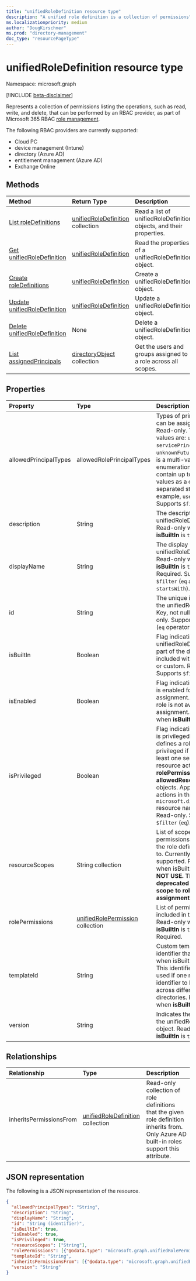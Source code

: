 ```yaml
---
title: "unifiedRoleDefinition resource type"
description: "A unified role definition is a collection of permissions"
ms.localizationpriority: medium
author: "DougKirschner"
ms.prod: "directory-management"
doc_type: "resourcePageType"
---
```


# unifiedRoleDefinition resource type

Namespace: microsoft.graph

[!INCLUDE [beta-disclaimer](../../includes/beta-disclaimer.md)]

Represents a collection of permissions listing the operations, such as read, write, and delete, that can be performed by an RBAC provider, as part of Microsoft 365 RBAC [role management](rolemanagement.md).

The following RBAC providers are currently supported:
- Cloud PC 
- device management (Intune)
- directory (Azure AD) 
- entitlement management (Azure AD)
- Exchange Online


## Methods

| Method       | Return Type | Description |
|:-------------|:------------|:------------|
| [List roleDefinitions](../api/rbacapplication-list-roledefinitions.md) | [unifiedRoleDefinition](unifiedroledefinition.md) collection | Read a list of unifiedRoleDefinition objects, and their properties. |
| [Get unifiedRoleDefinition](../api/unifiedroledefinition-get.md) | [unifiedRoleDefinition](unifiedroledefinition.md) | Read the properties of a unifiedRoleDefinition object. |
| [Create roleDefinitions](../api/rbacapplication-post-roledefinitions.md) | [unifiedRoleDefinition](unifiedroledefinition.md) | Create a unifiedRoleDefinition object. |
| [Update unifiedRoleDefinition](../api/unifiedroledefinition-update.md) | [unifiedRoleDefinition](unifiedroledefinition.md) | Update a unifiedRoleDefinition object. |
| [Delete unifiedRoleDefinition](../api/unifiedroledefinition-delete.md) | None | Delete a unifiedRoleDefinition object. |
| [List assignedPrincipals](../api/unifiedroledefinition-assignedprincipals.md) | [directoryObject](../resources/directoryobject.md) collection|Get the users and groups assigned to a role across all scopes.|

## Properties

| Property     | Type        | Description |
|:-------------|:------------|:------------|
|allowedPrincipalTypes|allowedRolePrincipalTypes|Types of principals that can be assigned the role. Read-only. The possible values are: `user`, `servicePrincipal`, `group`, `unknownFutureValue`. This is a multi-valued enumeration that can contain up to three values as a comma-separated string. For example, `user, group`. Supports `$filter` (`eq`).|
|description|String| The description for the unifiedRoleDefinition. Read-only when **isBuiltIn** is `true`. |
|displayName|String| The display name for the unifiedRoleDefinition. Read-only when **isBuiltIn** is `true`. Required.  Supports `$filter` (`eq` and `startsWith`).|
|id|String| The unique identifier for the unifiedRoleDefinition. Key, not nullable, Read-only.  Supports `$filter` (`eq` operator only). |
|isBuiltIn|Boolean| Flag indicating if the unifiedRoleDefinition is part of the default set included with the product or custom. Read-only.  Supports `$filter` (`eq`).|
|isEnabled|Boolean| Flag indicating if the role is enabled for assignment. If false the role is not available for assignment. Read-only when **isBuiltIn** is `true`. |
|isPrivileged|Boolean| Flag indicating if the role is privileged. Azure AD defines a role as privileged if it contains at least one sensitive resource action in the **rolePermissions** and **allowedResourceActions** objects. Applies only for actions in the `microsoft.directory` resource namespace. Read-only. Supports `$filter` (`eq`).|
|resourceScopes|String collection| List of scopes permissions granted by the role definition apply to. Currently only `/` is supported. Read-only when isBuiltIn is `true`. **DO NOT USE. This will be deprecated soon. Attach scope to role assignment**.| 
|rolePermissions|[unifiedRolePermission](unifiedrolepermission.md) collection| List of permissions included in the role. Read-only when **isBuiltIn** is `true`. Required. |
|templateId|String| Custom template identifier that can be set when isBuiltIn is `false`. This identifier is typically used if one needs an identifier to be the same across different directories. Read-only when **isBuiltIn** is `true`. |
|version|String| Indicates the version of the unifiedRoleDefinition object. Read-only when **isBuiltIn** is `true`.|

## Relationships

| Relationship | Type	|Description|
|:---------------|:--------|:----------|
|inheritsPermissionsFrom| [unifiedRoleDefinition](unifiedroledefinition.md) collection| Read-only collection of role definitions that the given role definition inherits from. Only Azure AD built-in roles support this attribute. |

## JSON representation

The following is a JSON representation of the resource.

<!-- {
  "blockType": "resource",
  "optionalProperties": [

  ],
  "@odata.type": "microsoft.graph.unifiedRoleDefinition",
  "keyProperty": "id"
}-->

```json
{
  "allowedPrincipalTypes": "String",
  "description": "String",
  "displayName": "String",
  "id": "String (identifier)",
  "isBuiltIn": true,
  "isEnabled": true,
  "isPrivileged": true,
  "resourceScopes": ["String"],
  "rolePermissions": [{"@odata.type": "microsoft.graph.unifiedRolePermission"}],
  "templateId": "String",
  "inheritsPermissionsFrom": [{"@odata.type": "microsoft.graph.unifiedRoleDefinition"}],
  "version": "String"
}
```

<!-- uuid: 16cd6b66-4b1a-43a1-adaf-3a886856ed98
2019-02-04 14:57:30 UTC -->
<!-- {
  "type": "#page.annotation",
  "description": "unifiedRoleDefinition resource",
  "keywords": "",
  "section": "documentation",
  "tocPath": ""
}-->


